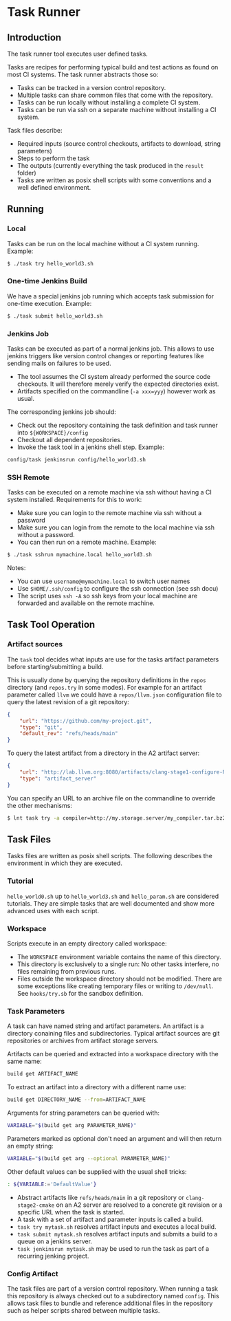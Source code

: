 # Task Runner #


## Introduction ##

The task runner tool executes user defined tasks.

Tasks are recipes for performing typical build and test actions as found on
most CI systems. The task runner abstracts those so:
- Tasks can be tracked in a version control repository.
- Multiple tasks can share common files that come with the repository.
- Tasks can be run locally without installing a complete CI system.
- Tasks can be run via ssh on a separate machine without installing a CI system.

Task files describe:
- Required inputs (source control checkouts, artifacts to download,
                   string parameters)
- Steps to perform the task
- The outputs (currently everything the task produced in the `result` folder)
- Tasks are written as posix shell scripts with some conventions and a well
  defined environment.


## Running ##

### Local ###

Tasks can be run on the local machine without a CI system running. Example:
```bash
$ ./task try hello_world3.sh
```

### One-time Jenkins Build ###

We have a special jenkins job running which accepts task submission for
one-time execution. Example:
```bash
$ ./task submit hello_world3.sh
```

### Jenkins Job ###

Tasks can be executed as part of a normal jenkins job. This allows to use
jenkins triggers like version control changes or reporting features like
sending mails on failures to be used.

- The tool assumes the CI system already performed the source code checkouts.
  It will therefore merely verify the expected directories exist.
- Artifacts specified on the commandline (`-a xxx=yyy`) however work as usual.

The corresponding jenkins job should:
- Check out the repository containing the task definition and task runner into
  `${WORKSPACE}/config`
- Checkout all dependent repositories.
- Invoke the task tool in a jenkins shell step. Example:
```bash
config/task jenkinsrun config/hello_world3.sh
```

### SSH Remote ###

Tasks can be executed on a remote machine via ssh without having a CI system
installed. Requirements for this to work:

- Make sure you can login to the remote machine via ssh without a password
- Make sure you can login from the remote to the local machine via ssh
  without a password.
- You can then run on a remote machine. Example:
```bash
$ ./task sshrun mymachine.local hello_world3.sh
```

Notes:

- You can use `username@mymachine.local` to switch user names
- Use `$HOME/.ssh/config` to configure the ssh connection (see ssh docu)
- The script uses `ssh -A` so ssh keys from your local machine are forwarded
  and available on the remote machine.

## Task Tool Operation

### Artifact sources ###

The `task` tool decides what inputs are use for the tasks artifact parameters
before starting/submitting a build.

This is usually done by querying the repository definitions in the `repos`
directory (and `repos.try` in some modes). For example for an artifact
parameter called `llvm` we could have a `repos/llvm.json` configuration file
to query the latest revision of a git repository:
```json
{
    "url": "https://github.com/my-project.git",
    "type": "git",
    "default_rev": "refs/heads/main"
}
```

To query the latest artifact from a directory in the A2 artifact server:
```json
{
    "url": "http://lab.llvm.org:8080/artifacts/clang-stage1-configure-RA",
    "type": "artifact_server"
}
```

You can specify an URL to an archive file on the commandline to override the
other mechanisms:

```bash
$ lnt task try -a compiler=http://my.storage.server/my_compiler.tar.bz2
```


## Task Files ##

Tasks files are written as posix shell scripts.
The following describes the environment in which they are executed.

### Tutorial ###

`hello_world0.sh` up to `hello_world3.sh` and
`hello_param.sh` are considered tutorials.
They are simple tasks that are well documented and show more advanced uses with each script.

### Workspace ###

Scripts execute in an empty directory called workspace:
  - The `WORKSPACE` environment variable contains the name of this directory.
  - This directory is exclusively to a single run:
    No other tasks interfere, no files remaining from previous runs.
  - Files outside the workspace directory should not be modified.
    There are some exceptions like creating temporary files or writing
    to `/dev/null`. See `hooks/try.sb` for the sandbox definition.

### Task Parameters ###

A task can have named string and artifact parameters. An artifact is a
directory conaining files and subdirectories. Typical artifact sources are git
repositories or archives from artifact storage servers.

Artifacts can be queried and extracted into a workspace directory with the
same name:
```bash
build get ARTIFACT_NAME
```

To extract an artifact into a directory with a different name use:
```bash
build get DIRECTORY_NAME --from=ARTIFACT_NAME
```

Arguments for string parameters can be queried with:
```bash
VARIABLE="$(build get arg PARAMETER_NAME)"
```

Parameters marked as optional don't need an argument and will then return an
empty string:
```bash
VARIABLE="$(build get arg --optional PARAMETER_NAME)"
```

Other default values can be supplied with the usual shell tricks:
```bash
: ${VARIABLE:='DefaultValue'}
```

- Abstract artifacts like `refs/heads/main` in a git repository or
  `clang-stage2-cmake` on an A2 server are resolved to a concrete git revision
  or a specific URL when the task is started.
- A task with a set of artifact and parameter inputs is called a build.
- `task try mytask.sh` resolves artifact inputs and executes a local build.
- `task submit mytask.sh` resolves artifact inputs and submits a build to
  a queue on a jenkins server.
- `task jenkinsrun mytask.sh` may be used to run the task as part of a
  recurring jenking project.

### Config Artifact ###

The task files are part of a version control repository. When running a task
this repository is always checked out to a subdirectory named `config`.  This
allows task files to bundle and reference additional files in the repository
such as helper scripts shared between multiple tasks.
